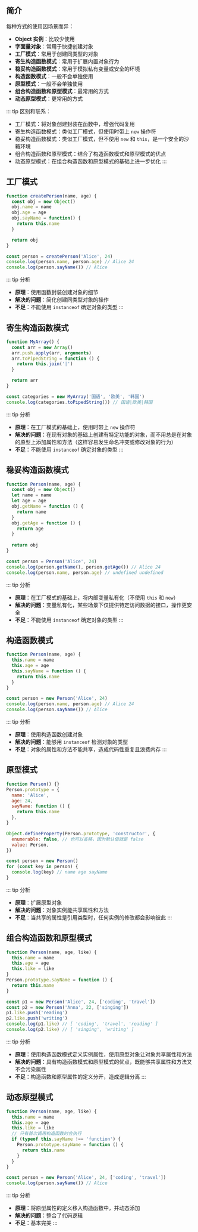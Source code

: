 ## 简介

每种方式的使用因场景而异：
+ **Object 实例**：比较少使用
+ **字面量对象**：常用于快捷创建对象
+ **工厂模式**：常用于创建同类型的对象
+ **寄生构造函数模式**：常用于扩展内置对象行为
+ **稳妥构造函数模式**：常用于模拟私有变量或安全的环境
+ **构造函数模式**：一般不会单独使用
+ **原型模式**：一般不会单独使用
+ **组合构造函数和原型模式**：最常用的方式
+ **动态原型模式**：更常用的方式

::: tip 区别和联系：
+ 工厂模式：将对象创建封装在函数中，增强代码复用
+ 寄生构造函数模式：类似工厂模式，但使用时带上 `new` 操作符
+ 稳妥构造函数模式：类似工厂模式，但不使用 `new` 和 `this`，是一个安全的沙箱环境
+ 组合构造函数和原型模式：结合了构造函数模式和原型模式的优点
+ 动态原型模式：在组合构造函数和原型模式的基础上进一步优化
:::


## 工厂模式

```js
function createPerson(name, age) {
  const obj = new Object()
  obj.name = name
  obj.age = age
  obj.sayName = function() {
    return this.name
  }

  return obj
}

const person = createPerson('Alice', 24)
console.log(person.name, person.age) // Alice 24
console.log(person.sayName()) // Alice
```

::: tip 分析
+ **原理**：使用函数封装创建对象的细节
+ **解决的问题**：简化创建同类型对象的操作
+ **不足**：不能使用 `instanceof` 确定对象的类型
:::


## 寄生构造函数模式

```js
function MyArray() {
  const arr = new Array()
  arr.push.apply(arr, arguments)
  arr.toPipedString = function () {
    return this.join('|')
  }

  return arr
}

const categories = new MyArray('国语', '欧美', '韩国')
console.log(categories.toPipedString()) // 国语|欧美|韩国
```

::: tip 分析
+ **原理**：在工厂模式的基础上，使用时带上 `new` 操作符
+ **解决的问题**：在现有对象的基础上创建有特定功能的对象，而不用总是在对象的原型上添加属性和方法（这样容易发生命名冲突或修改对象的行为）
+ **不足**：不能使用 `instanceof` 确定对象的类型
:::


## 稳妥构造函数模式

```js
function Person(name, age) {
  const obj = new Object()
  let name = name
  let age = age
  obj.getName = function () {
    return name
  }
  obj.getAge = function () {
    return age
  }
  
  return obj
}

const person = Person('Alice', 24)
console.log(person.getName(), person.getAge()) // Alice 24
console.log(person.name, person.age) // undefined undefined
```

::: tip 分析
+ **原理**：在工厂模式的基础上，将内部变量私有化（不使用 `this` 和 `new`）
+ **解决的问题**：变量私有化，某些场景下仅提供特定访问数据的接口，操作更安全
+ **不足**：不能使用 `instanceof` 确定对象的类型
:::


## 构造函数模式

```js
function Person(name, age) {
  this.name = name
  this.age = age
  this.sayName = function () {
    return this.name
  }
}

const person = new Person('Alice', 24)
console.log(person.name, person.age) // Alice 24
console.log(person.sayName()) // Alice
```

::: tip 分析
+ **原理**：使用构造函数创建对象
+ **解决的问题**：能够用 `instanceof` 检测对象的类型
+ **不足**：对象的属性和方法不能共享，造成代码性重复且浪费内存
:::


## 原型模式

```js
function Person() {}
Person.prototype = {
  name: 'Alice',
  age: 24,
  sayName: function () {
    return this.name
  },
}

Object.defineProperty(Person.prototype, 'constructor', {
  enumerable: false, // 也可以省略，因为默认值就是 false
  value: Person,
})

const person = new Person()
for (const key in person) {
  console.log(key) // name age sayName
}
```

::: tip 分析
+ **原理**：扩展原型对象
+ **解决的问题**：对象实例能共享属性和方法
+ **不足**：当共享的属性是引用类型时，任何实例的修改都会影响彼此
:::


## 组合构造函数和原型模式

```js
function Person(name, age, like) {
  this.name = name
  this.age = age
  this.like = like
}
Person.prototype.sayName = function () {
  return this.name
}

const p1 = new Person('Alice', 24, ['coding', 'travel'])
const p2 = new Person('Anna', 22, ['singing'])
p1.like.push('reading')
p2.like.push('writing')
console.log(p1.like) // [ 'coding', 'travel', 'reading' ]
console.log(p2.like) // [ 'singing', 'writing' ]
```

::: tip 分析
+ **原理**：使用构造函数模式定义实例属性，使用原型对象让对象共享属性和方法
+ **解决的问题**：具有构造函数模式和原型模式的优点，既能够共享属性和方法又不会污染属性
+ **不足**：构造函数和原型属性的定义分开，造成逻辑分离
:::


## 动态原型模式

```js
function Person(name, age, like) {
  this.name = name
  this.age = age
  this.like = like
  // 只有首次调用构造函数时会执行
  if (typeof this.sayName !== 'function') {
    Person.prototype.sayName = function () {
      return this.name
    }
  }
}

const person = new Person('Alice', 24, ['coding', 'travel'])
console.log(person.sayName()) // Alice
```

::: tip 分析
+ **原理**：将原型属性的定义移入构造函数中，并动态添加
+ **解决的问题**：整合了代码逻辑
+ **不足**：基本完美
:::